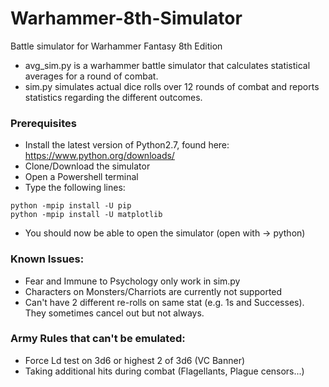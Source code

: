 # Warhammer-8th-Simulator
Battle simulator for Warhammer Fantasy 8th Edition

* avg_sim.py is a warhammer battle simulator that calculates statistical averages for a round of combat.
* sim.py simulates actual dice rolls over 12 rounds of combat and reports statistics regarding the different outcomes.

### Prerequisites
* Install the latest version of Python2.7, found here: https://www.python.org/downloads/
* Clone/Download the simulator
* Open a Powershell terminal
* Type the following lines:
```
python -mpip install -U pip
python -mpip install -U matplotlib
```
* You should now be able to open the simulator (open with -> python)

### Known Issues:
* Fear and Immune to Psychology only work in sim.py
* Characters on Monsters/Charriots are currently not supported
* Can't have 2 different re-rolls on same stat (e.g. 1s and Successes). They sometimes cancel out but not always.
### Army Rules that can't be emulated:
* Force Ld test on 3d6 or highest 2 of 3d6 (VC Banner)
* Taking additional hits during combat (Flagellants, Plague censors...)

